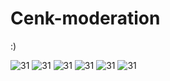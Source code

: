 # Cenk-moderation
:)

<center> 
</center>


<img src="https://cdn.discordapp.com/attachments/782073495780589577/935857781083349002/unknown.png" alt="31" />
<img src="https://media.discordapp.net/attachments/782073495780589577/935859970954653756/unknown.png?width=805&height=222" alt="31" />
<img src="https://media.discordapp.net/attachments/782073495780589577/935857901682163712/unknown.png" alt="31" />
<img src="https://cdn.discordapp.com/attachments/782073495780589577/935858090820116560/unknown.png" alt="31" />
<img src="https://cdn.discordapp.com/attachments/782073495780589577/935858640773070878/unknown.png" alt="31" />

<img src="https://cdn.discordapp.com/attachments/782073495780589577/935858640773070878/unknown.png" alt="31" />
